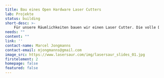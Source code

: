 ```yaml
---
title: Bau eines Open Hardware Laser Cutters
lab: Projekte
status: building
short-desc: >-
    Für unsere Räumlichkeiten bauen wir einen Laser Cutter. Die volle Dokumentation des Laser Saur gibt es <a href="https://www.lasersaur.com/">hier</a>. Vielen Dank für die bisherige finanzielle Unterstützung!
needs: ""
content: ""
link: ''
contact-name: Marcel Jongmanns
contact-email: mjongmanns@gmail.com
image_src: https://www.lasersaur.com/img/lasersaur_slides_01.jpg
firstelement: 2
homepage: false
featured: false
---
```


